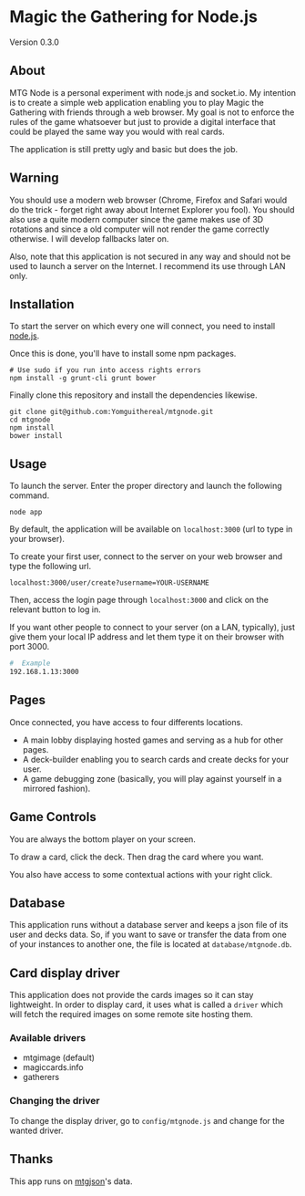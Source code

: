 # Magic the Gathering for Node.js
Version 0.3.0

## About
MTG Node is a personal experiment with node.js and socket.io. My intention is to create a simple web application enabling you to play Magic the Gathering with friends through a web browser. My goal is not to enforce the rules of the game whatsoever but just to provide a digital interface that could be played the same way you would with real cards.

The application is still pretty ugly and basic but does the job.

## Warning
You should use a modern web browser (Chrome, Firefox and Safari would do the trick - forget right away about Internet Explorer you fool). You should also use a quite modern computer since the game makes use of 3D rotations and since a old computer will not render the game correctly otherwise. I will develop fallbacks later on.

Also, note that this application is not secured in any way and should not be used to launch a server on the
Internet. I recommend its use through LAN only.

## Installation
To start the server on which every one will connect, you need to install [node.js](http://nodejs.org/).

Once this is done, you'll have to install some npm packages.

```
# Use sudo if you run into access rights errors
npm install -g grunt-cli grunt bower
```

Finally clone this repository and install the dependencies likewise.
```
git clone git@github.com:Yomguithereal/mtgnode.git
cd mtgnode
npm install
bower install
```

## Usage
To launch the server. Enter the proper directory and launch the following command.

```
node app
```

By default, the application will be available on `localhost:3000` (url to type in your browser).

To create your first user, connect to the server on your web browser and type the following url.

```
localhost:3000/user/create?username=YOUR-USERNAME
```

Then, access the login page through `localhost:3000` and click on the relevant button to log in.

If you want other people to connect to your server (on a LAN, typically), just give them your local IP address
and let them type it on their browser with port 3000.

```bash
#  Example
192.168.1.13:3000
```

## Pages
Once connected, you have access to four differents locations.

* A main lobby displaying hosted games and serving as a hub for other pages.
* A deck-builder enabling you to search cards and create decks for your user.
* A game debugging zone (basically, you will play against yourself in a mirrored fashion).

## Game Controls
You are always the bottom player on your screen.

To draw a card, click the deck. Then drag the card where you want.

You also have access to some contextual actions with your right click.

## Database
This application runs without a database server and keeps a json file of its user and decks data. So, if you want to save or transfer the data from one of your instances to another one, the file is located at `database/mtgnode.db`.

## Card display driver
This application does not provide the cards images so it can stay lightweight. In order to display card, it uses what is called a `driver` which will fetch the required images on some remote site hosting them.

### Available drivers
* mtgimage (default)
* magiccards.info
* gatherers

### Changing the driver
To change the display driver, go to `config/mtgnode.js` and change for the wanted driver.

## Thanks
This app runs on [mtgjson](http://mtgjson.com/)'s data.
